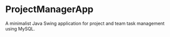 # ProjectManagerApp

A minimalist Java Swing application for project and team task management using MySQL.
